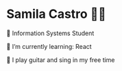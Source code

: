 # Samila Castro :woman_technologist:

:small_orange_diamond: Information Systems Student 

:small_orange_diamond: I’m currently learning: React

:small_orange_diamond: I play guitar and sing in my free time





<!--
**Samila-Castro/samila-castro** is a ✨ _special_ ✨ repository because its `README.md` (this file) appears on your GitHub profile.

Here are some ideas to get you started:

- 🔭 I’m currently working on ...
- 🌱 I’m currently learning ...
- 👯 I’m looking to collaborate on ...
- 🤔 I’m looking for help with ...
- 💬 Ask me about ...
- 📫 How to reach me: ...
- 😄 Pronouns: ...
- ⚡ Fun fact: ...
-->
